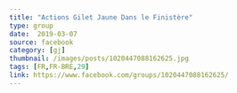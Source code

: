 ```yaml
---
title: "Actions Gilet Jaune Dans le Finistère"
type: group
date:  2019-03-07
source: facebook
category: [gj]
thumbnail: /images/posts/1020447088162625.jpg
tags: [FR,FR-BRE,29]
link: https://www.facebook.com/groups/1020447088162625/
---
```

